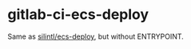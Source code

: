 # gitlab-ci-ecs-deploy

Same as [silintl/ecs-deploy](https://hub.docker.com/r/silintl/ecs-deploy), but
without ENTRYPOINT.
